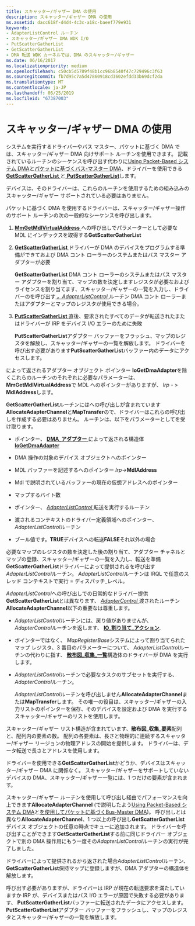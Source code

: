 ```yaml
---
title: スキャッター/ギャザー DMA の使用
description: スキャッター/ギャザー DMA の使用
ms.assetid: dacc618f-d4d4-4c3c-a18c-baeef779e931
keywords:
- AdapterListControl ルーチン
- スキャッター/ギャザー DMA WDK I/O
- PutScatterGatherList
- GetScatterGatherList
- DMA 転送 WDK カーネルでは、DMA のスキャッター/ギャザー
ms.date: 06/16/2017
ms.localizationpriority: medium
ms.openlocfilehash: c50cb5d5789f48b1cc96b8540f47c729496c3f63
ms.sourcegitcommit: fb7d95c7a5d47860918cd3602efdd33b69dcf2da
ms.translationtype: MT
ms.contentlocale: ja-JP
ms.lasthandoff: 06/25/2019
ms.locfileid: "67387003"
---
```

# <a name="using-scattergather-dma"></a>スキャッター/ギャザー DMA の使用





システムを実行するドライバーやバス マスター、パケットに基づく DMA では、スキャッター/ギャザー DMA 向けサポート ルーチンを使用できます。 記載されているルーチンのシーケンスを呼び出す代わりに[Using Packet-Based システム DMA](using-packet-based-system-dma.md)と[パケットに基づくバス-マスター DMA](using-packet-based-bus-master-dma.md)、ドライバーを使用できる[ **GetScatterGatherList** ](https://docs.microsoft.com/windows-hardware/drivers/ddi/content/wdm/nc-wdm-pget_scatter_gather_list)と[ **PutScatterGatherList**](https://docs.microsoft.com/windows-hardware/drivers/ddi/content/wdm/nc-wdm-pput_scatter_gather_list)します。

デバイスは、そのドライバーは、これらのルーチンを使用するための組み込みのスキャッター/ギャザー サポートされている必要はありません。

パケットに基づく DMA を使用するドライバーは、スキャッター/ギャザー操作のサポート ルーチンの次の一般的なシーケンスを呼び出します。

1.  [**MmGetMdlVirtualAddress** ](https://docs.microsoft.com/windows-hardware/drivers/kernel/mm-bad-pointer)への呼び出しでパラメーターとして必要な MDL にインデックスを取得する**GetScatterGatherList**

2.  [**GetScatterGatherList** ](https://docs.microsoft.com/windows-hardware/drivers/ddi/content/wdm/nc-wdm-pget_scatter_gather_list)ドライバーが DMA のデバイスをプログラムする準備ができておよび DMA コント ローラーのシステムまたはバス マスター アダプターが必要

    **GetScatterGatherList** DMA コント ローラーのシステムまたはバス マスター アダプターを割り当て、マップの数を決定しますレジスタが必要なおよびライセンスを割り当てます、スキャッター/ギャザーの一覧を入力し、ドライバーのを呼び出す[  *。AdapterListControl* ](https://docs.microsoft.com/windows-hardware/drivers/ddi/content/wdm/nc-wdm-driver_list_control)ルーチン DMA コント ローラーまたはアダプターとマップのレジスタが使用できる場合。

3.  [**PutScatterGatherList** ](https://docs.microsoft.com/windows-hardware/drivers/ddi/content/wdm/nc-wdm-pput_scatter_gather_list)直後、要求されたすべてのデータが転送されたまたはドライバーが IRP をデバイス I/O エラーのために失敗

    **PutScatterGatherList**アダプター バッファーをフラッシュ、マップのレジスタを解放し、スキャッター/ギャザーの一覧を解放します。 ドライバーを呼び出す必要があります**PutScatterGatherList**バッファー内のデータにアクセスします。

によって返されるアダプター オブジェクト ポインター **IoGetDmaAdapter**を除くこれらのルーチンのそれぞれに必要なパラメーターは、 **MmGetMdlVirtualAddress**で MDL へのポインターがありますが、 *Irp* - &gt; **MdlAddress**します。

**GetScatterGatherList**ルーチンにはへの呼び出しが含まれています**AllocateAdapterChannel**と**MapTransfer**ので、ドライバーはこれらの呼び出しを作成する必要はありません。 ルーチンは、以下をパラメーターとしてを受け取ります。

-   ポインター、 [ **DMA\_アダプター** ](https://docs.microsoft.com/windows-hardware/drivers/ddi/content/wdm/ns-wdm-_dma_adapter)によって返される構造体[ **IoGetDmaAdapter**](https://docs.microsoft.com/windows-hardware/drivers/ddi/content/wdm/nf-wdm-iogetdmaadapter)

-   DMA 操作の対象のデバイス オブジェクトへのポインター

-   MDL バッファーを記述するへのポインター *Irp*-&gt;**MdlAddress**

-   Mdl で説明されているバッファーの現在の仮想アドレスへのポインター

-   マップするバイト数

-   ポインター、 [ *AdapterListControl* ](https://docs.microsoft.com/windows-hardware/drivers/ddi/content/wdm/nc-wdm-driver_list_control)転送を実行するルーチン

-   渡されるコンテキストのドライバー定義領域へのポインター、 *AdapterListControl*ルーチン

-   ブール値です。**TRUE**デバイスへの転送**FALSE**それ以外の場合

必要なマップのレジスタの数を決定した後の割り当て、アダプター チャネルとマップの登録、スキャッター/ギャザーの一覧を入力し、転送を準備**GetScatterGatherList**ドライバーによって提供されるを呼び出す*AdapterListControl*ルーチン。 *AdapterListControl*ルーチンは IRQL で任意のスレッド コンテキストで実行 = ディスパッチ\_レベル。

*AdapterListControl*への呼び出しでの日常的なドライバー提供**GetScatterGatherList**とは異なります、 [ *AdapterControl* ](https://docs.microsoft.com/windows-hardware/drivers/ddi/content/wdm/nc-wdm-driver_control)渡されたルーチン**AllocateAdapterChannel**以下の重要なは尊重します。

-   *AdapterListControl*ルーチンには、戻り値がありませんが、 *AdapterControl*ルーチンを返します、 [ **IO\_割り当て\_アクション**](https://docs.microsoft.com/windows-hardware/drivers/ddi/content/wdm/ne-wdm-_io_allocation_action).

-   ポインターではなく、 *MapRegisterBase*システムによって割り当てられたマップ レジスタ、3 番目のパラメーターについて、 *AdapterListControl*ルーチンの代わりに指す、 [ **散布図\_収集\_一覧**](https://docs.microsoft.com/windows-hardware/drivers/ddi/content/wdm/ns-wdm-_scatter_gather_list)構造体のドライバーが DMA を実行します。

-   *AdapterListControl*ルーチンで必要なタスクのサブセットを実行する、 *AdapterControl*ルーチン。

    *AdapterListControl*ルーチンを呼び出しません**AllocateAdapterChannel**または**MapTransfer**します。 その唯一の役目は、スキャッター/ギャザーの入力リストのポインターを保存、そのデバイスを設定および DMA を実行するスキャッター/ギャザーのリストを使用します。

スキャッター/ギャザー リスト構造が含まれています、**散布図\_収集\_要素**配列と、配列内の要素の数。 配列の各要素は、長さと物理的に連続するスキャッター/ギャザー リージョンの物理アドレスの開始を提供します。 ドライバーは、データ転送で長さとアドレスを使用します。

ドライバーを使用できる**GetScatterGatherList**かどうか、デバイスはスキャッター/ギャザー DMA に関係なく。 スキャッター/ギャザーをサポートしていないデバイスの DMA、スキャッター/ギャザー一覧には、1 つだけの要素が含まれます。

スキャッター/ギャザー ルーチンを使用して呼び出し経由でパフォーマンスを向上できます**AllocateAdapterChannel** (で説明したよう[Using Packet-Based システム DMA](using-packet-based-system-dma.md)と[を使用してパケットに基づくBus-Master DMA](using-packet-based-bus-master-dma.md))。 呼び出しとは異なり**AllocateAdapterChannel**、1 つ以上の呼び出し**GetScatterGatherList**デバイス オブジェクトの任意の時点でキューに追加されます。 ドライバーを呼び出すことができます**GetScatterGatherList**する前に同じドライバー オブジェクトで別の DMA 操作用にもう一度その*AdapterListControl*ルーチンの実行が完了しました。

ドライバーによって提供されるから返された場合*AdapterListControl*ルーチン、 **GetScatterGatherList**保持マップに登録しますが、DMA アダプターの構造体を解放します。

呼び出す必要がありますが、ドライバーは IRP が現在の転送要求を満たしていますか IRP が、デバイスまたはバス I/O エラーが原因で失敗する必要があります、 **PutScatterGatherList**バッファーに転送されたデータにアクセスします。 **PutScatterGatherList**アダプター バッファーをフラッシュし、マップのレジスタとスキャッター/ギャザーの一覧を解放します。

 

 




